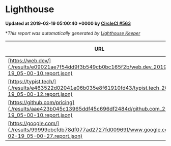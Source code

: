 
# Lighthouse

**Updated at 2019-02-19 05:00:40 +0000 by [CircleCI #563](https://circleci.com/gh/ItinerisLtd/lighthouse-keeper-example/563)**

**This report was automatically generated by [Lighthouse Keeper](https://github.com/itinerisltd/lighthouse-keeper)*

| URL | Performance | Accessibility | Best Practices | SEO | PWA | Updated At |
| --- | --- | --- | --- | --- | --- | --- |
| [https://web.dev/](./results/e09021ae7f54dd9f3b549cb0bc165f2b/web.dev_2019-02-19_05-00-10.report.json) | 0.89 | 0.93 | 1 | 0.91 | 1 | 2019-02-19T05:00:10.551Z |
| [https://typist.tech/](./results/e463522d02041e06b035e8f61910fd43/typist.tech_2019-02-19_05-00-12.report.json) | 1 |  |  |  |  | 2019-02-19T05:00:12.555Z |
| [https://github.com/pricing](./results/aae423b045c13965ddf45c696df2484d/github.com_2019-02-19_05-00-10.report.json) | 0.66 | 0.89 | 0.93 | 0.9 | 0.58 | 2019-02-19T05:00:10.865Z |
| [https://google.com/](./results/99999ebcfdb78df077ad2727fd00969f/www.google.com_2019-02-19_05-00-27.report.json) | 0.95 | 0.81 | 0.93 | 0.8 | 0.58 | 2019-02-19T05:00:27.500Z |
